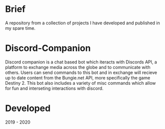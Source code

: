 # Brief
A repository from a collection of projects I have developed and published in my spare time.

# Discord-Companion
Discord companion is a chat based bot which iteracts with Discords API, a platform to exchange media across the globe and to communicate with others. Users can send commands to this bot and in exchange will recieve up to date content from the Bungie.net API, more specifically the game Destiny 2. This bot also includes a variety of misc commands which allow for fun and interseting interactions with discord.

# Developed
2019 - 2020
